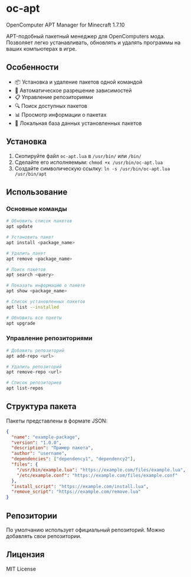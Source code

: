 # oc-apt
OpenComputer APT Manager for Minecraft 1.7.10

APT-подобный пакетный менеджер для OpenComputers мода. Позволяет легко устанавливать, обновлять и удалять программы на ваших компьютерах в игре.

## Особенности

- 📦 Установка и удаление пакетов одной командой
- 🔄 Автоматическое разрешение зависимостей
- 📋 Управление репозиториями
- 🔍 Поиск доступных пакетов
- 📊 Просмотр информации о пакетах
- 💾 Локальная база данных установленных пакетов

## Установка

1. Скопируйте файл `oc-apt.lua` в `/usr/bin/` или `/bin/`
2. Сделайте его исполняемым: `chmod +x /usr/bin/oc-apt.lua`
3. Создайте символическую ссылку: `ln -s /usr/bin/oc-apt.lua /usr/bin/apt`

## Использование

### Основные команды

```bash
# Обновить список пакетов
apt update

# Установить пакет
apt install <package_name>

# Удалить пакет
apt remove <package_name>

# Поиск пакетов
apt search <query>

# Показать информацию о пакете
apt show <package_name>

# Список установленных пакетов
apt list --installed

# Обновить все пакеты
apt upgrade
```

### Управление репозиториями

```bash
# Добавить репозиторий
apt add-repo <url>

# Удалить репозиторий
apt remove-repo <url>

# Список репозиториев
apt list-repos
```

## Структура пакета

Пакеты представлены в формате JSON:

```json
{
  "name": "example-package",
  "version": "1.0.0",
  "description": "Пример пакета",
  "author": "username",
  "dependencies": ["dependency1", "dependency2"],
  "files": {
    "/usr/bin/example.lua": "https://example.com/files/example.lua",
    "/etc/example.conf": "https://example.com/files/example.conf"
  },
  "install_script": "https://example.com/install.lua",
  "remove_script": "https://example.com/remove.lua"
}
```

## Репозитории

По умолчанию использует официальный репозиторий. Можно добавлять свои репозитории.

## Лицензия

MIT License
